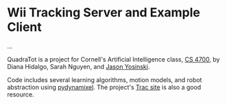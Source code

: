 Wii Tracking Server and Example Client
===============

...

QuadraTot is a project for Cornell's Artificial Intelligence class,
[CS 4700](http://www.cs.cornell.edu/courses/cs4700/2010fa/), by
Diana Hidalgo, Sarah Nguyen, and [Jason
Yosinski](http://yosinski.com/).

Code includes several learning algorithms, motion models, and robot
abstraction using
[pydynamixel](http://code.google.com/p/pydynamixel/).  The project's
[Trac site](http://quadratot.yosinski.com/) is also a good resource.
